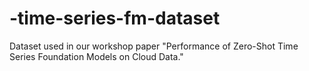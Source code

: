 # -time-series-fm-dataset
Dataset used in our workshop paper "Performance of Zero-Shot Time Series Foundation Models on Cloud Data."
